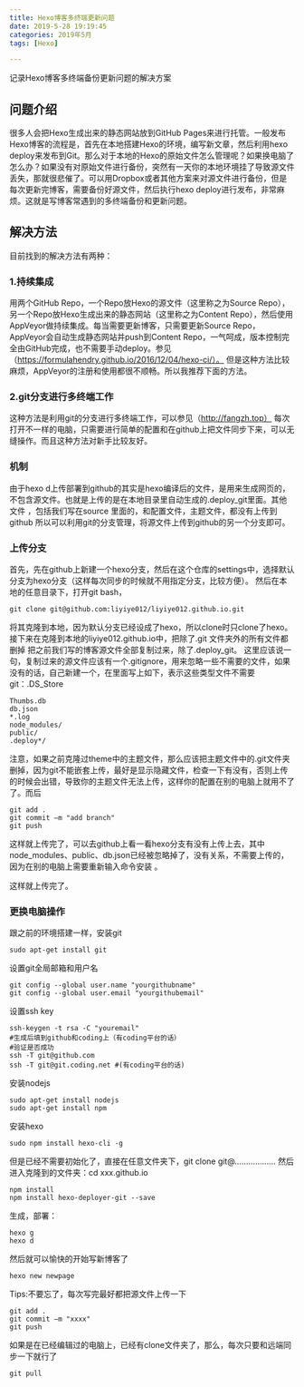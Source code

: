 ```yaml
---
title: Hexo博客多终端更新问题
date: 2019-5-28 19:19:45
categories: 2019年5月
tags: [Hexo]

---
```

 

记录Hexo博客多终端备份更新问题的解决方案

<!-- more -->

## 问题介绍
很多人会把Hexo生成出来的静态网站放到GitHub Pages来进行托管。一般发布Hexo博客的流程是，首先在本地搭建Hexo的环境，编写新文章，然后利用hexo deploy来发布到Git。那么对于本地的Hexo的原始文件怎么管理呢？如果换电脑了怎么办？如果没有对原始文件进行备份，突然有一天你的本地环境挂了导致源文件丢失，那就很悲催了。可以用Dropbox或者其他方案来对源文件进行备份，但是每次更新完博客，需要备份好源文件，然后执行hexo deploy进行发布，非常麻烦。这就是写博客常遇到的多终端备份和更新问题。

## 解决方法
目前找到的解决方法有两种：
### 1.持续集成
用两个GitHub Repo，一个Repo放Hexo的源文件（这里称之为Source Repo），另一个Repo放Hexo生成出来的静态网站（这里称之为Content Repo），然后使用AppVeyor做持续集成。每当需要更新博客，只需要更新Source Repo，AppVeyor会自动生成静态网站并push到Content Repo，一气呵成，版本控制完全由GitHub完成，也不需要手动deploy。参见（https://formulahendry.github.io/2016/12/04/hexo-ci/）。
但是这种方法比较麻烦，AppVeyor的注册和使用都很不顺畅。所以我推荐下面的方法。

### 2.git分支进行多终端工作
这种方法是利用git的分支进行多终端工作，可以参见（http://fangzh.top）
每次打开不一样的电脑，只需要进行简单的配置和在github上把文件同步下来，可以无缝操作。而且这种方法对新手比较友好。

### 机制
由于hexo d上传部署到github的其实是hexo编译后的文件，是用来生成网页的，不包含源文件。也就是上传的是在本地目录里自动生成的.deploy_git里面。其他文件 ，包括我们写在source 里面的，和配置文件，主题文件，都没有上传到github
所以可以利用git的分支管理，将源文件上传到github的另一个分支即可。


### 上传分支

首先，先在github上新建一个hexo分支，然后在这个仓库的settings中，选择默认分支为hexo分支（这样每次同步的时候就不用指定分支，比较方便）。
然后在本地的任意目录下，打开git bash，

    git clone git@github.com:liyiye012/liyiye012.github.io.git
将其克隆到本地，因为默认分支已经设成了hexo，所以clone时只clone了hexo。接下来在克隆到本地的liyiye012.github.io中，把除了.git 文件夹外的所有文件都删掉 把之前我们写的博客源文件全部复制过来，除了.deploy_git。
这里应该说一句，复制过来的源文件应该有一个.gitignore，用来忽略一些不需要的文件，如果没有的话，自己新建一个，在里面写上如下，表示这些类型文件不需要git：.DS_Store

    Thumbs.db
    db.json
    *.log
    node_modules/
    public/
    .deploy*/
注意，如果之前克隆过theme中的主题文件，那么应该把主题文件中的.git文件夹删掉，因为git不能嵌套上传，最好是显示隐藏文件，检查一下有没有，否则上传的时候会出错，导致你的主题文件无法上传，这样你的配置在别的电脑上就用不了了。而后

    git add .
    git commit –m "add branch"
    git push
这样就上传完了，可以去github上看一看hexo分支有没有上传上去，其中node_modules、public、db.json已经被忽略掉了，没有关系，不需要上传的，因为在别的电脑上需要重新输入命令安装 。

这样就上传完了。

### 更换电脑操作

跟之前的环境搭建一样，安装git

    sudo apt-get install git
设置git全局邮箱和用户名

    git config --global user.name "yourgithubname"
    git config --global user.email "yourgithubemail"
设置ssh key

    ssh-keygen -t rsa -C "youremail"
    #生成后填到github和coding上（有coding平台的话）
    #验证是否成功
    ssh -T git@github.com
    ssh -T git@git.coding.net #(有coding平台的话)

安装nodejs

    sudo apt-get install nodejs
    sudo apt-get install npm
安装hexo  

    sudo npm install hexo-cli -g
但是已经不需要初始化了，直接在任意文件夹下，git clone git@………………
然后进入克隆到的文件夹：cd xxx.github.io

    npm install
    npm install hexo-deployer-git --save
生成，部署：

    hexo g
    hexo d
然后就可以愉快的开始写新博客了

    hexo new newpage
Tips:不要忘了，每次写完最好都把源文件上传一下

    git add .
    git commit –m "xxxx"
    git push
如果是在已经编辑过的电脑上，已经有clone文件夹了，那么，每次只要和远端同步一下就行了

    git pull
